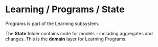 # Learning / Programs / State

Programs is part of the Learning subsystem.
  
The **State** folder contains code for models - including aggregates and changes. This is the **domain** layer for Learning Programs.
